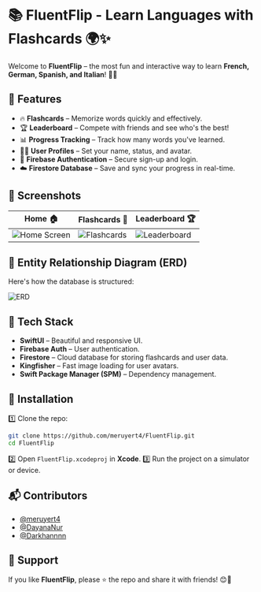 # 📚 FluentFlip - Learn Languages with Flashcards 🌍✨

Welcome to **FluentFlip** – the most fun and interactive way to learn **French, German, Spanish, and Italian**! 🚀📖

## 🌟 Features
- 🔥 **Flashcards** – Memorize words quickly and effectively.
- 🏆 **Leaderboard** – Compete with friends and see who's the best!
- 📊 **Progress Tracking** – Track how many words you've learned.
- 🧑‍💻 **User Profiles** – Set your name, status, and avatar.
- 🔐 **Firebase Authentication** – Secure sign-up and login.
- ☁️ **Firestore Database** – Save and sync your progress in real-time.

## 📌 Screenshots
| Home 🏠 | Flashcards 🎴 | Leaderboard 🏆 |
|---|---|---|
| ![Home Screen](assets/home) | ![Flashcards](assets/flashcards) | ![Leaderboard](assets/leaderboard) |

## 📜 Entity Relationship Diagram (ERD)
Here's how the database is structured:

![ERD](assets/ERD)

## 🚀 Tech Stack
- **SwiftUI** – Beautiful and responsive UI.
- **Firebase Auth** – User authentication.
- **Firestore** – Cloud database for storing flashcards and user data.
- **Kingfisher** – Fast image loading for user avatars.
- **Swift Package Manager (SPM)** – Dependency management.

## 🔧 Installation
1️⃣ Clone the repo:
```bash
git clone https://github.com/meruyert4/FluentFlip.git
cd FluentFlip
```
2️⃣ Open `FluentFlip.xcodeproj` in **Xcode**.
3️⃣ Run the project on a simulator or device.

## 📬 Contributors

- [@meruyert4](https://github.com/meruyert4)
- [@DayanaNur](https://github.com/DayanaNur)
- [@Darkhannnn](https://github.com/Darkhannnn)


## 💖 Support
If you like **FluentFlip**, please ⭐ the repo and share it with friends! 😊🚀
